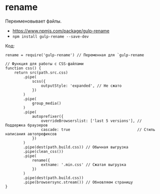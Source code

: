 # rename
Переименовывает файлы.

- https://www.npmjs.com/package/gulp-rename
- `npm install gulp-rename --save-dev`

Код:

    rename = require('gulp-rename') // Переменная для `gulp-rename

    // Функция для работы с CSS-файлами
    function css() {
        return src(path.src.css)
            .pipe(
                scss({
                    outputStyle: 'expanded', // Не сжато
                })
            )
            .pipe(
                group_media()
            )
            .pipe(
                autoprefixer({
                    overrideBrowserslist: ['last 5 versions'], // Поддержка браузеров
                    cascade: true                              // Стиль написания автопрефиксов
                })
            )
            .pipe(dest(path.build.css)) // Обычная выгрузка
            .pipe(clean_css())
            .pipe(
                rename({
                    extname: '.min.css' // Сжатая выгрузка
                })
            )
            .pipe(dest(path.build.css))
            .pipe(browsersync.stream()) // Обновляем страницу
    }
